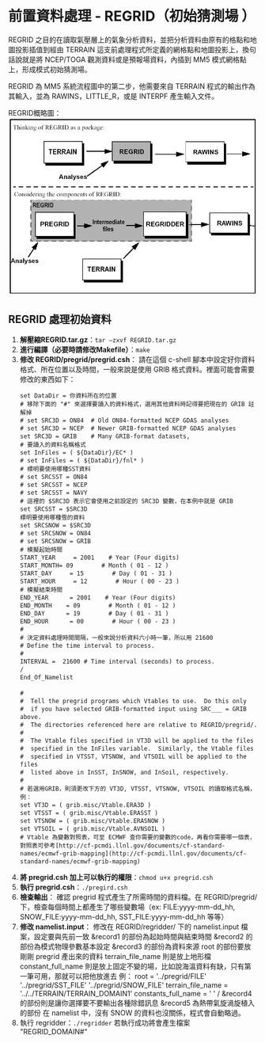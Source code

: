 # 前置資料處理 - REGRID（初始猜測場 ）

REGRID 之目的在讀取氣壓層上的氣象分析資料，並把分析資料由原有的格點和地圖投影插值到經由 TERRAIN 這支前處理程式所定義的網格點和地圖投影上，換句話說就是將 NCEP/TOGA 觀測資料或是預報場資料，內插到 MM5 模式網格點上，形成模式初始猜測場。

REGRID 為 MM5 系統流程圖中的第二步，他需要來自 TERRAIN 程式的輸出作為其輸入，並為 RAWINS，LITTLE\_R，或是 INTERPF 產生輸入文件。

REGRID概略圖：
![REGRID Workflow](/images/regrid-workflow.gif)

## REGRID 處理初始資料

1. **解壓縮REGRID.tar.gz**：`tar –zxvf REGRID.tar.gz`
2. **進行編譯（必要時請修改Makefile）**：`make`
3. **修改 REGRID/pregrid/pregrid.csh**： 
   請在這個 c-shell 腳本中設定好你資料格式、所在位置以及時間，一般來說是使用 GRIB 格式資料。裡面可能會需要修改的東西如下：
   ```
   set DataDir = 你資料所在的位置
   # 移除下面的 "#" 來選擇要讀入的資料格式，選用其他資料時記得要把現在的 GRIB 註解掉
   # set SRC3D = ON84  # Old ON84-formatted NCEP GDAS analyses
   # set SRC3D = NCEP  # Newer GRIB-formatted NCEP GDAS analyses
   set SRC3D = GRIB    # Many GRIB-format datasets,
   # 要讀入的資料名稱格式
   set InFiles = ( ${DataDir}/EC* )
   # set InFiles = ( ${DataDir}/fnl* )
   # 標明要使用哪種SST資料
   # set SRCSST = ON84
   # set SRCSST = NCEP
   # set SRCSST = NAVY
   # 這裡的 $SRC3D 表示它會使用之前設定的 SRC3D 變數，在本例中就是 GRIB
   set SRCSST = $SRC3D
   標明要使用哪種雪的資料
   set SRCSNOW = $SRC3D
   # set SRCSNOW = ON84
   # set SRCSNOW = GRIB
   # 模擬起始時間
   START_YEAR     = 2001    # Year (Four digits)
   START_MONTH= 09        # Month ( 01 - 12 )
   START_DAY     = 15        # Day ( 01 - 31 )
   START_HOUR     = 12        # Hour ( 00 - 23 )
   # 模擬結束時間
   END_YEAR      = 2001    # Year (Four digits)
   END_MONTH    = 09        # Month ( 01 - 12 )
   END_DAY      = 19        # Day ( 01 - 31 )
   END_HOUR      = 00        # Hour ( 00 - 23 )
   #
   # 決定資料處理時間間隔，一般來說分析資料六小時一筆，所以用 21600
   # Define the time interval to process.
   #
   INTERVAL =  21600 # Time interval (seconds) to process.
   /
   End_Of_Namelist

   #
   #  Tell the pregrid programs which Vtables to use.  Do this only
   #  if you have selected GRIB-formatted input using SRC___ = GRIB above.
   #  The directories referenced here are relative to REGRID/pregrid/.
   #
   #  The Vtable files specified in VT3D will be applied to the files
   #  specified in the InFiles variable.  Similarly, the Vtable files
   #  specified in VTSST, VTSNOW, and VTSOIL will be applied to the files
   #  listed above in InSST, InSNOW, and InSoil, respectively.
   #
   # 若選用GRIB，則須更改下方的 VT3D, VTSST, VTSNOW, VTSOIL 的讀取格式名稱，例：
   set VT3D = ( grib.misc/Vtable.ERA3D )
   set VTSST = ( grib.misc/Vtable.ERASST )
   set VTSNOW = ( grib.misc/Vtable.ERASNOW )
   set VTSOIL = ( grib.misc/Vtable.AVNSOIL )
   # Vtable 為變數對照表，可至 ECMWF 查你需要的變數的code，再看你需要哪一個表，對照表可參考[http://cf-pcmdi.llnl.gov/documents/cf-standard-names/ecmwf-grib-mapping](http://cf-pcmdi.llnl.gov/documents/cf-standard-names/ecmwf-grib-mapping)

   ```
4. **將 pregrid.csh 加上可以執行的權限**：`chmod u+x pregrid.csh`
5. **執行 pregrid.csh**：`./pregird.csh`
6. **檢查輸出**： 
   確認 pregrid 程式產生了所需時間的資料檔。在 REGRID/pregrid/ 下，檢查每個時間上都產生了哪些變數場（ex: FILE:yyyy-mm-dd\_hh, SNOW\_FILE:yyyy-mm-dd\_hh, SST\_FILE:yyyy-mm-dd\_hh 等等）
7. **修改 namelist.input**： 
   修改在 REGRID/regridder/ 下的 namelist.input 檔案，設定要與先前一致
   &record1 的部份為起始時間與結束時間
   &record2 的部份為模式物理參數基本設定
   &record3 的部份為資料來源
   root 的部份要放剛剛 pregrid 產出來的資料
   terrain\_file\_name 則是放上地形檔
   constant\_full\_name 則是放上固定不變的場，比如說海溫資料有缺，只有第一筆可用，那就可以把他放進去
   例：
   root = '../pregrid/FILE' '../pregrid/SST\_FILE' '../pregrid/SNOW\_FILE'
   terrain\_file\_name = '../../TERRAIN/TERRAIN\_DOMAIN1'
   constants\_full\_name = ' '   /
   &record4 的部份則是讓你選擇要不要輸出各種除錯訊息
   &record5 為熱帶氣旋渦旋植入的部份
   在 namelist 中，沒有 SNOW 的資料也沒關係，程式會自動略過。
8. 執行 regridder：`./regridder`
   若執行成功將會產生檔案 "REGRID\_DOMAIN\#"
